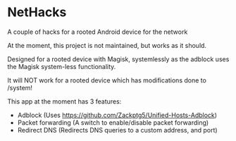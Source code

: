 # NetHacks
A couple of hacks for a rooted Android device for the network

At the moment, this project is not maintained, but works as it should.

Designed for a rooted device with Magisk, systemlessly as the adblock uses the Magisk system-less functionality.

It will NOT work for a rooted device which has modifications done to /system!

This app at the moment has 3 features:
- Adblock (Uses https://github.com/Zackptg5/Unified-Hosts-Adblock)
- Packet forwarding (A switch to enable/disable packet forwarding)
- Redirect DNS (Redirects DNS queries to a custom address, and port)
